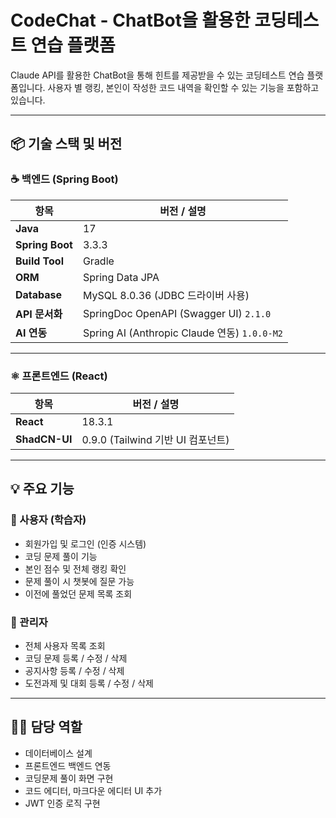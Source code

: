 # CodeChat - ChatBot을 활용한 코딩테스트 연습 플랫폼
Claude API를 활용한 ChatBot을 통해 힌트를 제공받을 수 있는 코딩테스트 연습 플랫폼입니다.
사용자 별 랭킹, 본인이 작성한 코드 내역을 확인할 수 있는 기능을 포함하고 있습니다.

---

## 📦 기술 스택 및 버전

### ☕ 백엔드 (Spring Boot)

| 항목 | 버전 / 설명 |
|------|-------------|
| **Java** | 17 |
| **Spring Boot** | 3.3.3 |
| **Build Tool** | Gradle |
| **ORM** | Spring Data JPA |
| **Database** | MySQL 8.0.36 (JDBC 드라이버 사용) |
| **API 문서화** | SpringDoc OpenAPI (Swagger UI) `2.1.0` |
| **AI 연동** | Spring AI (Anthropic Claude 연동) `1.0.0-M2` |

---

### ⚛ 프론트엔드 (React)

| 항목 | 버전 / 설명 |
|------|-------------|
| **React** | 18.3.1 |
| **ShadCN-UI** | 0.9.0 (Tailwind 기반 UI 컴포넌트) |

---

## 💡 주요 기능

### 👤 사용자 (학습자)

- 회원가입 및 로그인 (인증 시스템)
- 코딩 문제 풀이 기능
- 본인 점수 및 전체 랭킹 확인
- 문제 풀이 시 챗봇에 질문 가능
- 이전에 풀었던 문제 목록 조회

### 🔧 관리자

- 전체 사용자 목록 조회
- 코딩 문제 등록 / 수정 / 삭제
- 공지사항 등록 / 수정 / 삭제
- 도전과제 및 대회 등록 / 수정 / 삭제

---

## 🙋‍♂️ 담당 역할

- 데이터베이스 설계
- 프론트엔드 백엔드 연동
- 코딩문제 풀이 화면 구현
- 코드 에디터, 마크다운 에디터 UI 추가
- JWT 인증 로직 구현
